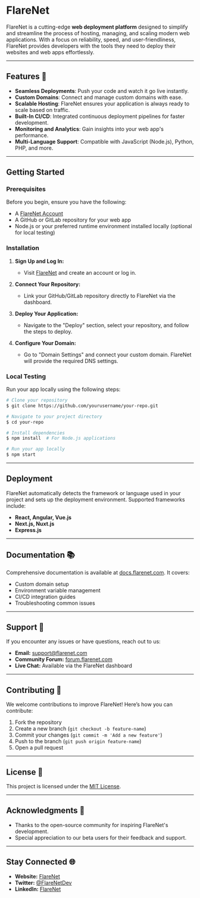 # FlareNet

FlareNet is a cutting-edge **web deployment platform** designed to simplify and streamline the process of hosting, managing, and scaling modern web applications. With a focus on reliability, speed, and user-friendliness, FlareNet provides developers with the tools they need to deploy their websites and web apps effortlessly.

---

## Features 🚀

- **Seamless Deployments**: Push your code and watch it go live instantly.
- **Custom Domains**: Connect and manage custom domains with ease.
- **Scalable Hosting**: FlareNet ensures your application is always ready to scale based on traffic.
- **Built-In CI/CD**: Integrated continuous deployment pipelines for faster development.
- **Monitoring and Analytics**: Gain insights into your web app's performance.
- **Multi-Language Support**: Compatible with JavaScript (Node.js), Python, PHP, and more.

---

## Getting Started

### Prerequisites

Before you begin, ensure you have the following:

- A [FlareNet Account](https://flarenet.com/signup)
- A GitHub or GitLab repository for your web app
- Node.js or your preferred runtime environment installed locally (optional for local testing)

### Installation

1. **Sign Up and Log In:**
   - Visit [FlareNet](https://flarenet.com) and create an account or log in.

2. **Connect Your Repository:**
   - Link your GitHub/GitLab repository directly to FlareNet via the dashboard.

3. **Deploy Your Application:**
   - Navigate to the "Deploy" section, select your repository, and follow the steps to deploy.

4. **Configure Your Domain:**
   - Go to "Domain Settings" and connect your custom domain. FlareNet will provide the required DNS settings.

### Local Testing

Run your app locally using the following steps:

```bash
# Clone your repository
$ git clone https://github.com/yourusername/your-repo.git

# Navigate to your project directory
$ cd your-repo

# Install dependencies
$ npm install  # For Node.js applications

# Run your app locally
$ npm start
```

---

## Deployment

FlareNet automatically detects the framework or language used in your project and sets up the deployment environment. Supported frameworks include:

- **React, Angular, Vue.js**
- **Next.js, Nuxt.js**
- **Express.js**

---

## Documentation 📚

Comprehensive documentation is available at [docs.flarenet.com](https://docs.flarenet.com). It covers:

- Custom domain setup
- Environment variable management
- CI/CD integration guides
- Troubleshooting common issues

---

## Support 💬

If you encounter any issues or have questions, reach out to us:

- **Email:** support@flarenet.com
- **Community Forum:** [forum.flarenet.com](https://forum.flarenet.com)
- **Live Chat:** Available via the FlareNet dashboard

---

## Contributing 🤝

We welcome contributions to improve FlareNet! Here’s how you can contribute:

1. Fork the repository
2. Create a new branch (`git checkout -b feature-name`)
3. Commit your changes (`git commit -m 'Add a new feature'`)
4. Push to the branch (`git push origin feature-name`)
5. Open a pull request

---

## License 📜

This project is licensed under the [MIT License](LICENSE).

---

## Acknowledgments 🙌

- Thanks to the open-source community for inspiring FlareNet's development.
- Special appreciation to our beta users for their feedback and support.

---

## Stay Connected 🌐

- **Website:** [FlareNet](https://flarenet.com)
- **Twitter:** [@FlareNetDev](https://twitter.com/FlareNetDev)
- **LinkedIn:** [FlareNet](https://linkedin.com/company/flarenet)
